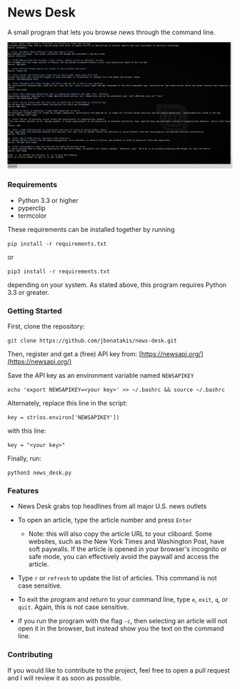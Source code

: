 # News Desk

A small program that lets you browse news through the command line.

![news-desk](https://raw.githubusercontent.com/jbonatakis/news-desk/master/images/news-desk-screenshot.png)


### Requirements

* Python 3.3 or higher
* pyperclip 
* termcolor

These requirements can be installed together by running 

`pip install -r requirements.txt`

or 

`pip3 install -r requirements.txt` 

depending on your system. As stated above, this program requires Python 3.3 or greater.

### Getting Started

First, clone the repository:

`git clone https://github.com/jbonatakis/news-desk.git`

Then, register and get a (free) API key from: [https://newsapi.org/](https://newsapi.org/)

Save the API key as an environment variable named `NEWSAPIKEY`

`echo 'export NEWSAPIKEY=<your key>' >> ~/.bashrc && source ~/.bashrc`

Alternately, replace this line in the script:

`key = str(os.environ['NEWSAPIKEY'])`

with this line:

`key = "<your key>"`

Finally, run:

`python3 news_desk.py`

### Features

* News Desk grabs top headlines from all major U.S. news outlets
* To open an article, type the article number and press `Enter`
  * Note: this will also copy the article URL to your cliboard. Some websites, such as the New York Times and Washington Post, have soft paywalls. If the article is opened in your browser's incognito or safe mode, you can effectively avoid the paywall and access the article.
* Type `r` or `refresh` to update the list of articles. This command is not case sensitive.
* To exit the program and return to your command line, type `e`, `exit`, `q`, or `quit`. Again, this is not case sensitive.

* If you run the program with the flag `-c`, then selecting an article will not open it in the browser, but instead show you the text on the command line.

### Contributing

If you would like to contribute to the project, feel free to open a pull request and I will review it as soon as possible.
